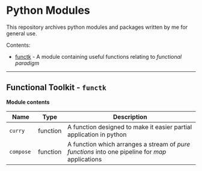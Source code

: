 # Python Modules

This repository archives python modules and packages written by me for general use.

Contents:

* [functk](#functk) - A module containing useful functions relating to *functional paradigm*

* * *

## Functional Toolkit - `functk` <a name="functk"></a>

**Module contents** 

| Name | Type | Description |
| --- | --- | --- |
| `curry` | function | A function designed to make it easier partial application in python |
| `compose `| function | A function which arranges a stream of *pure functions* into one pipeline for *map* applications |

